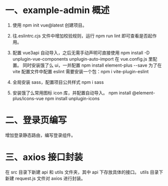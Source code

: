 # 一、example-admin 概述

1. 使用 npm init vue@latest 创建项目。

2. 往.eslintrc.cjs 文件中增加校验规则，运行 npm run lint 即可查看是否起作用。

3. 配置 vue3api 自动导入，之后无需手动声明可直接使用
   npm install -D unplugin-vue-components unplugin-auto-import
   在 vue.config.js 里配置。
   同时安装饿了么 ui，一并配置 npm install element-plus --save
   为了在 vite 配置文件中配置 eslint 需要安装一个包：npm i vite-plugin-eslint

4. 全局安装 sass，配置项目公共样式
   npm i sass

5. 安装饿了么常用图标 icon 库，并配置自动导入。
   npm install @element-plus/icons-vue
   npm install unplugin-icons

# 二、登录页编写

增加登录静态路由，编写登录组件。

# 三、axios 接口封装

在 src 目录下新建 api 和 utils 文件夹，其中 api 下存放具体的接口。
utils 目录下新建 request.js 文件对 axios 进行封装。
